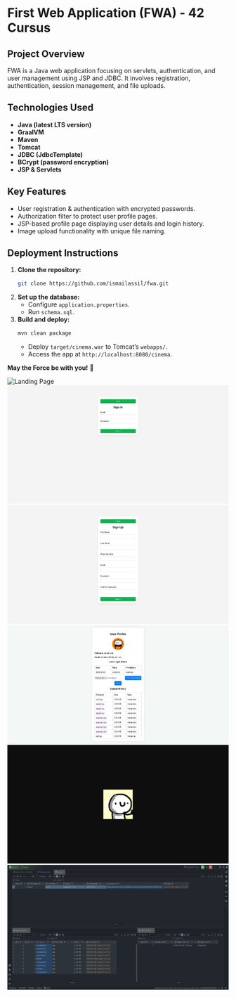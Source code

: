 # First Web Application (FWA) - 42 Cursus

## Project Overview
FWA is a Java web application focusing on servlets, authentication, and user management using JSP and JDBC. It involves registration, authentication, session management, and file uploads.

## Technologies Used
- **Java (latest LTS version)**
- **GraalVM**
- **Maven**
- **Tomcat**
- **JDBC (JdbcTemplate)**
- **BCrypt (password encryption)**
- **JSP & Servlets**

## Key Features
- User registration & authentication with encrypted passwords.
- Authorization filter to protect user profile pages.
- JSP-based profile page displaying user details and login history.
- Image upload functionality with unique file naming.

## Deployment Instructions
1. **Clone the repository:**
   ```sh
   git clone https://github.com/ismailassil/fwa.git
   ```
2. **Set up the database:**
   - Configure `application.properties`.
   - Run `schema.sql`.
3. **Build and deploy:**
   ```sh
   mvn clean package
   ```
   - Deploy `target/cinema.war` to Tomcat’s `webapps/`.
   - Access the app at `http://localhost:8080/cinema`.

**May the Force be with you!** 🚀

![Landing Page](images/Langind.jpeg)
![SignIn Page](images/SignIn.jpeg)
![SignUp Page](images/SignUp.jpeg)
![Profile Page](images/Profile.jpeg)
![Image Link](images/Image_from_db.jpeg)
![Databases](images/databases.png)
